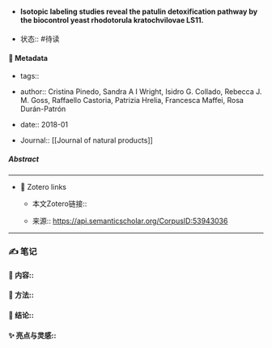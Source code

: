 - #### Isotopic labeling studies reveal the patulin detoxification pathway by the biocontrol yeast rhodotorula kratochvilovae LS11.

- 状态:: #待读

#### 🔢 Metadata

  - tags:: 

  - author:: Cristina Pinedo, Sandra A I Wright, Isidro G. Collado, Rebecca J. M. Goss, Raffaello Castoria, Patrizia Hrelia, Francesca Maffei, Rosa Durán-Patrón

  - date:: 2018-01

  - Journal:: [[Journal of natural products]]

##### Abstract


---
- 🔗 Zotero links 

  - 本文Zotero链接:: 

  - 来源:: https://api.semanticscholar.org/CorpusID:53943036

---

### ✍️ 笔记

  #### 📖 内容:: 
  
  #### 🧫 方法:: 
  
  #### 💽 结论:: 
  
  #### ✨ 亮点与灵感:: 

